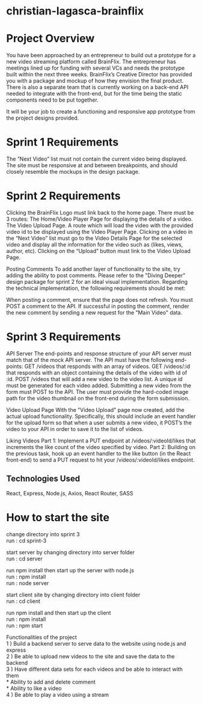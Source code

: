 # christian-lagasca-brainflix <br>
# Project Overview
You have been approached by an entrepreneur to build out a prototype for a new video streaming platform called BrainFlix. The entrepreneur has meetings lined up for funding with several VCs and needs the prototype built within the next three weeks. BrainFlix’s Creative Director has provided you with a package and mockup of how they envision the final product. There is also a separate team that is currently working on a back-end API needed to integrate with the front-end, but for the time being the static components need to be put together.

It will be your job to create a functioning and responsive app prototype from the project designs provided.

# Sprint 1 Requirements <br>
The ”Next Video” list must not contain the current video being displayed.
The site must be responsive at and between breakpoints, and should closely resemble the mockups in the design package.

# Sprint 2 Requirements <br>
Clicking the BrainFlix Logo must link back to the home page.
There must be 3 routes:
The Home/Video Player Page for displaying the details of a video.
The Video Upload Page.
A route which will load the video with the provided video id to be displayed using the Video Player Page.
Clicking on a video in the “Next Video” list must go to the Video Details Page for the selected video and display all the information for the video such as (likes, views, author, etc).
Clicking on the “Upload” button must link to the Video Upload Page.

Posting Comments
To add another layer of functionality to the site, try adding the ability to post comments. Please refer to the "Diving Deeper" design package for sprint 2 for an ideal visual implementation. Regarding the technical implementation, the following requirements should be met:

When posting a comment, ensure that the page does not refresh.
You must POST a comment to the API.
If successful in posting the comment, render the new comment by sending a new request for the "Main Video" data.

# Sprint 3 Requirements
API Server
The end-points and response structure of your API server must match that of the mock API server.
The API must have the following end-points:
GET /videos that responds with an array of videos.
GET /videos/:id that responds with an object containing the details of the video with id of :id.
POST /videos that will add a new video to the video list. A unique id must be generated for each video added.
Submitting a new video from the form must POST to the API. The user must provide the hard-coded image path for the video thumbnail on the front-end during the form submission.

Video Upload Page
With the "Video Upload" page now created, add the actual upload functionality. Specifically, this should include an event handler for the upload form so that when a user submits a new video, it POST’s the video to your API in order to save it to the list of videos.

Liking Videos
Part 1: Implement a PUT endpoint at /videos/:videoId/likes that increments the like count of the video specified by video. Part 2: Building on the previous task, hook up an event handler to the like button (in the React front-end) to send a PUT request to hit your /videos/:videoId/likes endpoint.

## Technologies Used 
React, Express, Node.js, Axios, React Router, SASS

# How to start the site <br>

change directory into sprint 3 <br>
run : cd sprint-3 <br>

start server by changing directory into server folder <br>
run : cd server <br>

run npm install then start up the server with node.js <br>
run : npm install <br>
run : node server <br>

start client site by changing directory into client folder <br>
run : cd client <br>

run npm install and then start up the client <br>
run : npm install <br>
run : npm start <br>


Functionalities of the project <br>
  1 ) Build a backend server to serve data to the website using node.js and express <br>
  2 ) Be able to upload new videos to the site and save the data to the backend <br>
  3 ) Have different data sets for each videos and be able to interact with them <br>
        * Ability to add and delete comment <br>
        * Ability to like a video <br>
  4 ) Be able to play a video using a stream <br>
